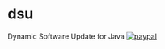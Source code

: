 # dsu
Dynamic Software Update for Java
[![paypal](https://www.paypalobjects.com/en_US/i/btn/btn_donateCC_LG.gif)](hiebra@hotmail.com)

